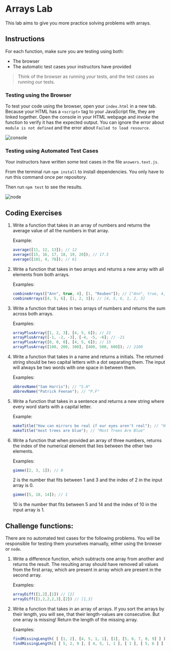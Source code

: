 # Arrays Lab

This lab aims to give you more practice solving problems with arrays.

## Instructions

For each function, make sure you are testing using both: 
* The browser
* The automatic test cases your instructors have provided

> Think of the browser as running _your_ tests, and the test cases as running _our_ tests. 

### Testing using the Browser

To test your code using the browser, open your `index.html` in a new tab. Because your HTML has a `<script>` tag to your JavaScript file, they are linked together. Open the console in your HTML webpage and *invoke* the function to verify it has the expected output. You can ignore the error about `module is not defined` and the error about `Failed to load resource`.

![console](pictures/console.png)

### Testing using Automated Test Cases

Your instructors have written some test cases in the file `answers.text.js`.

From the terminal run `npm install` to install dependencies. You only have to run this command once per repository.

Then run `npm test` to see the results.

![node](pictures/node.png)

## Coding Exercises

1. Write a function that takes in an array of numbers and returns the average value of all the numbers in that array. 

    Example:
    ```javascript
    average([11, 12, 13]); // 12
    average([15, 16, 17, 18, 19, 20]); // 17.5
    average([101, 4, 78]); // 61
    ```

2. Write a function that takes in two arrays and returns a new array with all elements from both arrays.

    Examples:
    ```javascript
    combineArrays(["Ann", true, 4], [1, "Reuben"]); // ["Ann", true, 4, null, "Reuben"]
    combineArrays([4, 5, 6], [1, 2, 3]); // [4, 5, 6, 1, 2, 3]
    ```

3. Write a function that takes in two arrays of numbers and returns the sum across both arrays.

    Examples:
    ```javascript
    arrayPlusArray([1, 2, 3], [4, 5, 6]); // 21
    arrayPlusArray([-1, -2, -3], [-4, -5, -6]; // -21
    arrayPlusArray([0, 0, 0], [4, 5, 6]); // 15
    arrayPlusArray([100, 200, 300], [400, 500, 600]); // 2100
    ```

4. Write a function that takes in a name and returns a initials. The returned string should be two capital letters with a dot separating them. The input will always be two words with one space in between them.

    Examples:
    ```javascript
    abbrevName("Sam Harris"); // "S.H"
    abbrevName("Patrick Feenan"); // "P.F"
    ```

5. Write a function that takes in a sentence and returns a new string where every word starts with a capital letter.

    Example:
    ```javascript
    makeTitle("How can mirrors be real if our eyes aren't real"); // "How Can Mirrors Be Real If Our Eyes Aren't Real"
    makeTitle("most trees are blue"); // "Most Trees Are Blue"
    ```

6. Write a function that when provided an array of three numbers, returns the index of the numerical element that lies between the other two elements.

    Examples:
    ```javascript
    gimme([2, 3, 1]); // 0
    ```
    2 is the number that fits between 1 and 3 and the index of 2 in the input array is 0.

    ```javascript
    gimme([5, 10, 14]); // 1
    ```
    10 is the number that fits between 5 and 14 and the index of 10 in the input array is 1.



## Challenge functions:

There are no automated test cases for the following problems. You will be responsible for testing them yourselves manually, either using the browser or `node`.

1. Write a difference function, which subtracts one array from another and returns the result. The resulting array should have removed all values from the first array, which are present in array which are present in the second array.

    Examples:

    ```javascript
    arrayDiff([1,2],[1]) // [2]
    arrayDiff([1,2,2,2,3],[2]) // [1,3]
    ```


2. Write a function that takes in an array of arrays. If you sort the arrays by their length, you will see, that their length-values are consecutive.
But one array is missing! Return the length of the missing array.

    Examples:

    ```javascript
    findMissingLength( [ [1, 2], [4, 5, 1, 1], [1], [5, 6, 7, 8, 9] ] ) // 3
    findMissingLength([ [ 5, 2, 9 ], [ 4, 5, 1, 1 ], [ 1 ], [ 5, 6 ] ] ) // 5
    ```
